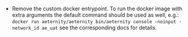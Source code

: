 * Remove the custom docker entrypoint.
  To run the docker image with extra arguments the default command should be used as well, e.g.:
  `docker run aeternity/aeternity bin/aeternity console -noinput -network_id ae_uat` see the corresponding docs for details.
